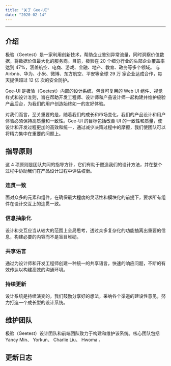 ```yaml
---
title: "关于 Gee-UI"
date: "2020-02-14"
---
```


---

## 介绍

极验（Geetest）是一家利用创新技术，帮助企业鉴别异常流量，同时洞察价值数据，将数据价值最大化的服务商。目前，极验在 20 个细分行业的头部企业覆盖率达到 47%，涵盖航空、电商、游戏、金融、地产、教育、政务等多个领域。 与 Airbnb、华为、小米、微博、东方航空、平安等全球 29 万 家企业达成合作，每天提供超过 12 亿 次的安全防护。

Gee-UI 是极验（Geetest）内部的设计系统，包含可复用的 Web UI 组件、视觉样式和设计准则，旨在帮助开发工程师、设计师和产品设计师一起构建并维护极验产品后台，为我们的用户创造始终如一的友好体验。

对我们而言，至关重要的是，随着我们的成长和市场变化，我们的产品设计和用户体验必须保持高质量和一致性。Gee-UI 的目标包括改善 UI 的一致性和质量，使设计和开发过程更加的高效和统一，通过减少决策过程中的摩擦，我们使团队可以将精力集中在重要的问题上。

## 指导原则

这 4 项原则是团队共同的指导方针，它们有助于塑造我们的设计方法，并在整个过程中协助我们在产品设计过程中评估权衡。

### 连贯一致

面对众多的元素和组件，在确保最大程度的灵活性和模块化的前提下，要求所有组件在设计交互上的连贯一致。

### 信息抽象化

设计和交互应当从较大的范围上全局思考，透过众多复杂化的功能抽离出重要的信息，构建必要的内容而不是盲目堆砌。

### 共享语言

通过为设计师和开发工程师创建一种统一的共享语言，快速的响应问题，不断的有效传达以构建高效的沟通环境。

### 持续更新

设计系统是持续演变的，我们鼓励分享好的想法，采纳各个渠道的建设性意见，努力打造一个成长型的设计系统。

## 维护团队

极验（Geetest）设计团队和前端团队致力于构建和维护该系统。核心团队包括 Yancy Min、 Yorkun、 Charlie Liu、 Hwoma 。

## 更新日志
